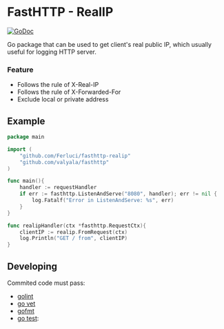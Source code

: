 # FastHTTP - RealIP

[![GoDoc](https://godoc.org/github.com/Ferluci/fasthttp-realip?status.svg)](https://godoc.org/github.com/Ferluci/fasthttp-realip)

Go package that can be used to get client's real public IP, which usually useful for logging HTTP server.

### Feature

* Follows the rule of X-Real-IP
* Follows the rule of X-Forwarded-For
* Exclude local or private address

## Example

```go
package main

import (
    "github.com/Ferluci/fasthttp-realip"
    "github.com/valyala/fasthttp"
)

func main(){
    handler := requestHandler
    if err := fasthttp.ListenAndServe("8080", handler); err != nil {
		log.Fatalf("Error in ListenAndServe: %s", err)
	}
}

func realipHandler(ctx *fasthttp.RequestCtx){
	clientIP := realip.FromRequest(ctx)
	log.Println("GET / from", clientIP)
}

```

## Developing

Commited code must pass:

* [golint](https://github.com/golang/lint)
* [go vet](https://godoc.org/golang.org/x/tools/cmd/vet)
* [gofmt](https://golang.org/cmd/gofmt)
* [go test](https://golang.org/cmd/go/#hdr-Test_packages):
